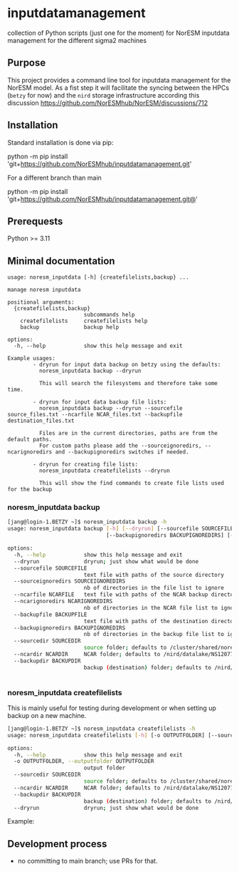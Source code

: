 # inputdatamanagement
collection of Python scripts (just one for the moment) for NorESM inputdata management for the different sigma2 machines

## Purpose
This project provides a command line tool for inputdata management for the NorESM model. As a fist step it will facilitate 
the syncing between the HPCs (`betzy` for now) and the `nird` storage infrastructure according this discussion 
https://github.com/NorESMhub/NorESM/discussions/712

## Installation
Standard installation is done via pip:

python -m pip install 'git+https://github.com/NorESMhub/inputdatamanagement.git'

For a different branch than main

python -m pip install 'git+https://github.com/NorESMhub/inputdatamanagement.git@<branch name>'


## Prerequests
Python >= 3.11

## Minimal documentation
```
usage: noresm_inputdata [-h] {createfilelists,backup} ...

manage noresm inputdata

positional arguments:
  {createfilelists,backup}
                        subcommands help
    createfilelists     createfilelists help
    backup              backup help

options:
  -h, --help            show this help message and exit
  
Example usages:
        - dryrun for input data backup on betzy using the defaults:
          noresm_inputdata backup --dryrun
    
          This will search the filesystems and therefore take some time. 
    
        - dryrun for input data backup file lists: 
          noresm_inputdata backup --dryrun --sourcefile source_files.txt --ncarfile NCAR_files.txt --backupfile destination_files.txt
    
          Files are in the current directories, paths are from the default paths. 
          For custom paths please add the --sourceignoredirs, --ncarignoredirs and --backupignoredirs switches if needed. 
    
        - dryrun for creating file lists:
          noresm_inputdata createfilelists --dryrun
    
          This will show the find commands to create file lists used for the backup

```

### noresm_inputdata backup
```bash
[jang@login-1.BETZY ~]$ noresm_inputdata backup -h
usage: noresm_inputdata backup [-h] [--dryrun] [--sourcefile SOURCEFILE] [--sourceignoredirs SOURCEIGNOREDIRS] [--ncarfile NCARFILE] [--ncarignoredirs NCARIGNOREDIRS] [--backupfile BACKUPFILE]
                               [--backupignoredirs BACKUPIGNOREDIRS] [--sourcedir SOURCEDIR] [--ncardir NCARDIR] [--backupdir BACKUPDIR]

options:
  -h, --help            show this help message and exit
  --dryrun              dryrun; just show what would be done
  --sourcefile SOURCEFILE
                        text file with paths of the source directory
  --sourceignoredirs SOURCEIGNOREDIRS
                        nb of directories in the file list to ignore
  --ncarfile NCARFILE   text file with paths of the NCAR backup directory
  --ncarignoredirs NCARIGNOREDIRS
                        nb of directories in the NCAR file list to ignore
  --backupfile BACKUPFILE
                        text file with paths of the destination directory
  --backupignoredirs BACKUPIGNOREDIRS
                        nb of directories in the backup file list to ignore
  --sourcedir SOURCEDIR
                        source folder; defaults to /cluster/shared/noresm/inputdata
  --ncardir NCARDIR     NCAR folder; defaults to /nird/datalake/NS12077K/CESM-input-data
  --backupdir BACKUPDIR
                        backup (destination) folder; defaults to /nird/projects/NS9560K/www/inputdata
                        
```
### noresm_inputdata createfilelists
This is mainly useful for testing during development or when setting up backup on a new machine.

```bash
[jang@login-1.BETZY ~]$ noresm_inputdata createfilelists -h
usage: noresm_inputdata createfilelists [-h] [-o OUTPUTFOLDER] [--sourcedir SOURCEDIR] [--ncardir NCARDIR] [--backupdir BACKUPDIR] [--dryrun]

options:
  -h, --help            show this help message and exit
  -o OUTPUTFOLDER, --outputfolder OUTPUTFOLDER
                        output folder
  --sourcedir SOURCEDIR
                        source folder; defaults to /cluster/shared/noresm/inputdata
  --ncardir NCARDIR     NCAR folder; defaults to /nird/datalake/NS12077K/CESM-input-data
  --backupdir BACKUPDIR
                        backup (destination) folder; defaults to /nird/projects/NS9560K/www/inputdata
  --dryrun              dryrun; just show what would be done
```

Example:

## Development process
-  no committing to main branch; use PRs for that.
